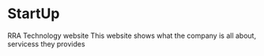 # StartUp
RRA Technology website 
This website shows what the company is all about, servicess they provides
